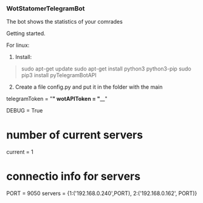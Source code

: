 ### WotStatomerTelegramBot
 The bot shows the statistics of your comrades

Getting started.

For linux:

1. Install:

> sudo apt-get update
> sudo apt-get install python3 python3-pip
> sudo pip3 install pyTelegramBotAPI

2. Create a file config.py and put it in the folder with the main

telegramToken = "____________"
wotAPIToken = "______________"

DEBUG = True

# number of current servers
current = 1
# connectio info for servers
PORT = 9050
servers = {1:('192.168.0.240',PORT), 2:('192.168.0.162', PORT)}
